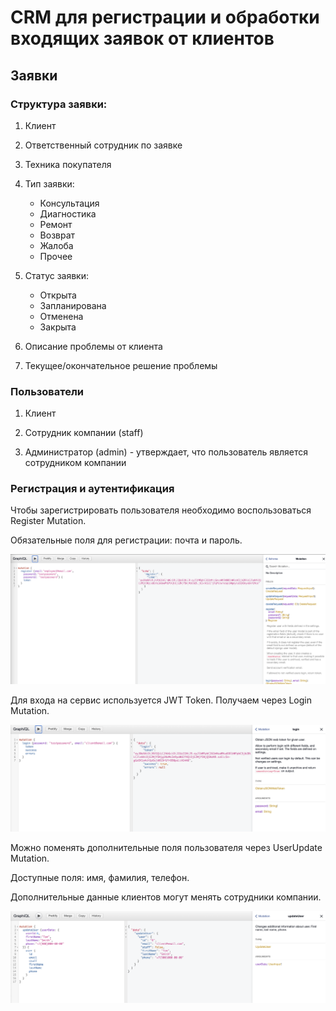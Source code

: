 # CRM для регистрации и обработки входящих заявок от клиентов

## Заявки

### Структура заявки:

1. Клиент

2. Ответственный сотрудник по заявке

3. Техника покупателя

4. Тип заявки:

    - Консультация
    - Диагностика
    - Ремонт
    - Возврат
    - Жалоба
    - Прочее

5. Статус заявки:

    - Открыта
    - Запланирована
    - Отменена
    - Закрыта

6. Описание проблемы от клиента

7. Текущее/окончательное решение проблемы

### Пользователи

1. Клиент

2. Сотрудник компании (staff)

3. Администратор (admin) - утверждает, что пользователь является сотрудником компании

### Регистрация и аутентификация

Чтобы зарегистрировать пользователя необходимо воспользоваться Register Mutation.

Обязательные поля для регистрации: почта и пароль.

![Register](img/register.png)

Для входа на сервис используется JWT Token. Получаем через Login Mutation.

![Login](img/login.png)

Можно поменять дополнительные поля пользователя через UserUpdate Mutation.

Доступные поля: имя, фамилия, телефон.

Дополнительные данные клиентов могут менять сотрудники компании.

![updateUser](img/updateUser.png)
